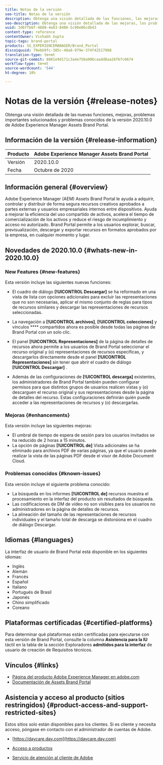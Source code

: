 ```yaml
---
title: Notas de la versión
seo-title: Notas de la versión
description: Obtenga una visión detallada de las funciones, las mejoras, los problemas críticos solucionados y los problemas conocidos de la versión 2020.10.0 de Adobe Experience Manager Assets Brand Portal.
seo-description: Obtenga una visión detallada de las mejoras, los problemas críticos solucionados y los problemas conocidos en la versión 2020.10.0 de Adobe Experience Manager Assets Brand Portal.
uuid: 3d6ffb6f-4608-4e83-8486-5c90e06cdb43
content-type: reference
contentOwner: Vishabh Gupta
topic-tags: brand-portal
products: SG_EXPERIENCEMANAGER/Brand_Portal
discoiquuid: 79ebb9fc-385c-48a8-979e-374f42517988
translation-type: tm+mt
source-git-commit: 8881e9d171c3a4e750a906caadd8aa26f6fc0674
workflow-type: tm+mt
source-wordcount: '544'
ht-degree: 10%

---
```



# Notas de la versión {#release-notes}

Obtenga una visión detallada de las nuevas funciones, mejoras, problemas importantes solucionados y problemas conocidos de la versión 2020.10.0 de Adobe Experience Manager Assets Brand Portal.

## Información de la versión {#release-information}

| Producto | Adobe Experience Manager Assets Brand Portal |
|---|---|
| Versión | 2020.10.0 |
| Fecha | Octubre de 2020 |

## Información general {#overview}

Adobe Experience Manager (AEM) Assets Brand Portal le ayuda a adquirir, controlar y distribuir de forma segura recursos creativos aprobados a partes externas y usuarios empresariales internos entre dispositivos. Ayuda a mejorar la eficiencia del uso compartido de activos, acelera el tiempo de comercialización de los activos y reduce el riesgo de incumplimiento y acceso no autorizado. Brand Portal permite a los usuarios explorar, buscar, previsualización, descargar y exportar recursos en formatos aprobados por la empresa, en cualquier momento y lugar.

## Novedades de 2020.10.0 {#whats-new-in-2020.10.0}

### New Features {#new-features}

Esta versión incluye las siguientes nuevas funciones:

* El cuadro de diálogo **[!UICONTROL Descargar]** se ha reformado en una vista de lista con opciones adicionales para excluir las representaciones que no son necesarias, aplicar el mismo conjunto de reglas para tipos de recursos similares y descargar las representaciones de recursos seleccionadas.

<!--
* The new **[!UICONTROL Download]** dialog now appears with all the renditions of the selected assets or folders containing assets in a list view, wherein the Brand Portal users can apply same set of renditions for similar asset types and download the selected asset renditions. 
-->

* La navegación a **[!UICONTROL archivos]**, **[!UICONTROL colecciones]** y vínculos **** compartidos ahora es posible desde todas las páginas de Brand Portal con un solo clic.

* El panel **[!UICONTROL Representaciones]** de la página de detalles de recursos ahora permite a los usuarios de Brand Portal seleccionar el recurso original y (o) representaciones de recursos específicas, y descargarlos directamente desde el panel **[!UICONTROL Representaciones]** sin tener que abrir el cuadro de diálogo **[!UICONTROL Descargar]** .

<!--
Brand Portal users can exclude specific renditions which are not required and directly download the original asset and its renditions from the **[!UICONTROL Renditions]** panel on the asset details page. 
-->

* Además de las configuraciones de **[!UICONTROL descarga]** existentes, los administradores de Brand Portal también pueden configurar permisos para que distintos grupos de usuarios realicen vistas y (o) descarguen el recurso original y sus representaciones desde la página de detalles del recurso. Estas configuraciones definirán quién puede acceder a las representaciones de recursos y (o) descargarlas.

### Mejoras {#enhancements}

Esta versión incluye las siguientes mejoras:

* El umbral de tiempo de espera de sesión para los usuarios invitados se ha reducido de 2 horas a 15 minutos.
* La opción de páginas **[!UICONTROL de]** Vista adicionales se ha eliminado para archivos PDF de varias páginas, ya que el usuario puede realizar la vista de las páginas PDF desde el visor de Adobe Document Cloud.


<!--
### Critical Issues Fixed {#critical-issues-fixed}

This release includes fixes to the following critical issue:

* The users are not able to view the PDF pages if the PDF contains sub assets.
-->

### Problemas conocidos {#known-issues}

Esta versión incluye el siguiente problema conocido:

* La búsqueda en los informes **[!UICONTROL de]** recursos muestra el procesamiento en la interfaz del producto sin resultados de búsqueda.
* Las codificaciones de DM de vídeo no son visibles para los usuarios no administradores en la página de detalles de recursos.
* La alineación del tamaño de las representaciones de recursos individuales y el tamaño total de descarga se distorsiona en el cuadro de diálogo Descargar.



<!--
* Download Settings configuration to configure asset download from Brand Portal. Fast download, custom renditions, and system renditions are the available configurations. 
-->

<!--
* Document Viewer has been introduced to enhance the PDF viewing experience. New options are available for viewing the PDF files in Brand Portal.

* Advances in the asset download process which improves the Brand Portal user experience while [downloading assets from Brand Portal](brand-portal-download-assets.md). Brand Portal administrators can configure **[!UICONTROL Fast Download]**, **[!UICONTROL Custom Renditions]**, and **[!UICONTROL System Renditions]** from the **[!UICONTROL Download]** settings. 

For details, see [what's new in Brand Portal 6.4.7](whats-new.md). 

### Critical Issues Fixed {#critical-issues-fixed-647}

This release includes fixes to the following critical issues:

* The viewer users are not permitted to share link for collections but the option to share is visible to them on the product interface.

* The **[!UICONTROL Download]** button on the options bar does not list all the licensed assets of the selected folder.

* The search takes longer to show the results for certain keywords.

* The **[!UICONTROL Agree]** and **[!UICONTROL Disagree]** check boxes does not appear on bulk selection of licensed and unlicensed assets during download.

* Filter-based search shows processing on the product interface with no search result. 

* The assets do not download from share link if the shared folder contains numerous and large assets.


### Known Issues {#known-issues-647}

This release includes the following known issues:

* If multiple assets are selected, license text does not appear on clicking Terms and Conditions on the license agreement page during download using share link.   

-->

## Idiomas {#languages}

La interfaz de usuario de Brand Portal está disponible en los siguientes idiomas:

* Inglés
* Alemán
* Francés
* Español
* Italiano
* Portugués de Brasil
* Japonés
* Chino simplificado
* Coreano

## Plataformas certificadas {#certified-platforms}

Para determinar qué plataformas están certificadas para ejecutarse con esta versión de Brand Portal, consulte la columna **Asistencia para la IU** táctil en la tabla de la sección Exploradores **admitidos para la interfaz** de usuario de creación de Requisitos [](https://helpx.adobe.com/experience-manager/6-4/sites/deploying/using/technical-requirements.html)técnicos.

## Vínculos {#links}

* [Página del producto Adobe Experience Manager en adobe.com](http://www.adobe.com/in/marketing-cloud/experience-manager.html)
* [Documentación de Assets Brand Portal](https://helpx.adobe.com/es/experience-manager/brand-portal/user-guide.html)

## Asistencia y acceso al producto (sitios restringidos) {#product-access-and-support-restricted-sites}

Estos sitios solo están disponibles para los clientes. Si es cliente y necesita acceso, póngase en contacto con el administrador de cuentas de Adobe.

* [https://daycare.day.com](https://daycare.day.com)

* [Acceso a productos](https://login.marketing.adobe.com)

* [Servicio de atención al cliente de Adobe](https://helpx.adobe.com/contact.html)
